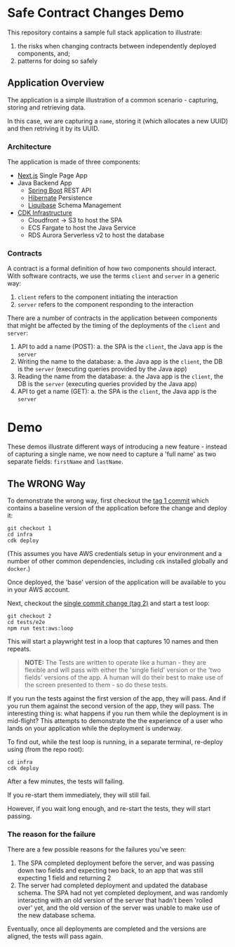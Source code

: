 # Safe Contract Changes Demo

This repository contains a sample full stack application to illustrate:

1. the risks when changing contracts between independently deployed components, and;
2. patterns for doing so safely

## Application Overview

The application is a simple illustration of a common scenario - capturing, storing and retrieving data.

In this case, we are capturing a `name`, storing it (which allocates a new UUID) and then retriving it by its UUID.

### Architecture

The application is made of three components:

* [Next.js](https://nextjs.org/) Single Page App
* Java Backend App
    * [Spring Boot](https://spring.io/projects/spring-boot) REST API
    * [Hibernate](https://hibernate.org/) Persistence
    * [Liquibase](https://www.liquibase.com/) Schema Management
* [CDK Infrastructure](https://docs.aws.amazon.com/cdk/v2/guide/home.html)
    * Cloudfront -> S3 to host the SPA
    * ECS Fargate to host the Java Service
    * RDS Aurora Serverless v2 to host the database

### Contracts

A contract is a formal definition of how two components should interact.  With software contracts, we use the terms `client` and `server` in a generic way:

1. `client` refers to the component initiating the interaction
1. `server` refers to the component responding to the interaction

There are a number of contracts in the application between components that might be affected by the timing of the deployments of the `client` and `server`:

1. API to add a name (POST):
    a. the SPA is the `client`, the Java app is the `server`
1. Writing the name to the database:
    a. the Java app is the `client`, the DB is the `server` (executing queries provided by the Java app)
1. Reading the name from the database:
    a. the Java app is the `client`, the DB is the `server` (executing queries provided by the Java app)
1. API to get a name (GET):
    a. the SPA is the `client`, the Java app is the `server`

# Demo

These demos illustrate different ways of introducing a new feature - instead of capturing a single name, we now need to capture a 'full name' as two separate fields: `firstName` and `lastName`.

## The WRONG Way

To demonstrate the wrong way, first checkout the [tag 1 commit](https://github.com/chrissimon-au/safe-contract-changes-demo-java/commit/1) which contains a baseline version of the application before the change and deploy it:

```
git checkout 1
cd infra
cdk deploy
```

(This assumes you have AWS credentials setup in your environment and a number of other common dependencies, including `cdk` installed globally and `docker`.)

Once deployed, the 'base' version of the application will be available to you in your AWS account.

Next, checkout the [single commit change (tag 2)](https://github.com/chrissimon-au/safe-contract-changes-demo-java/commit/2) and start a test loop:

```
git checkout 2
cd tests/e2e
npm run test:aws:loop
```

This will start a playwright test in a loop that captures 10 names and then repeats.

> **NOTE:** The Tests are written to operate like a human - they are flexible and will pass with either the 'single field' version or the 'two fields' versions of the app. A human will do their best to make use of the screen presented to them - so do these tests.

If you run the tests against the first version of the app, they will pass.  And if you run them against the second version of the app, they will pass. The interesting thing is: what happens if you run them while the deployment is in mid-flight? This attempts to demonstrate the the experience of a user who lands on your application while the deployment is underway.

To find out, while the test loop is running, in a separate terminal, re-deploy using (from the repo root):

```
cd infra
cdk deploy
```

After a few minutes, the tests will failing.

If you re-start them immediately, they will still fail.

However, if you wait long enough, and re-start the tests, they will start passing.

### The reason for the failure

There are a few possible reasons for the failures you've seen:

1. The SPA completed deployment before the server, and was passing down two fields and expecting two back, to an app that was still expecting 1 field and returning 2
2. The server had completed deployment and updated the database schema.  The SPA had not yet completed deployment, and was randomly interacting with an old version of the server that hadn't been 'rolled over' yet, and the old version of the server was unable to make use of the new database schema.

Eventually, once all deployments are completed and the versions are aligned, the tests will pass again.
